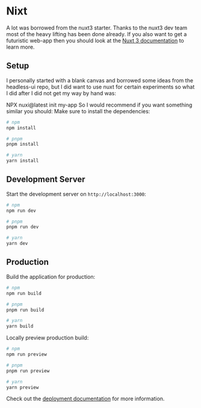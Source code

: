 # Nixt

A lot was borrowed from the nuxt3 starter. Thanks to the nuxt3 dev team most of the heavy lifting has been done already. If you also want to get a futuristic web-app then you should look at the [Nuxt 3 documentation](https://nuxt.com/docs/getting-started/introduction) to learn more.

## Setup

I personally started with a blank canvas and borrowed some ideas from the headless-ui repo, but I did want to use nuxt for certain experiments so what I did after I did not get my way by hand was:

NPX nuxi@latest init my-app
So I would recommend if you want something similar you should:
Make sure to install the dependencies:

```bash
# npm
npm install

# pnpm
pnpm install

# yarn
yarn install
```

## Development Server

Start the development server on `http://localhost:3000`:

```bash
# npm
npm run dev

# pnpm
pnpm run dev

# yarn
yarn dev
```

## Production

Build the application for production:

```bash
# npm
npm run build

# pnpm
pnpm run build

# yarn
yarn build
```

Locally preview production build:

```bash
# npm
npm run preview

# pnpm
pnpm run preview

# yarn
yarn preview
```

Check out the [deployment documentation](https://nuxt.com/docs/getting-started/deployment) for more information.
